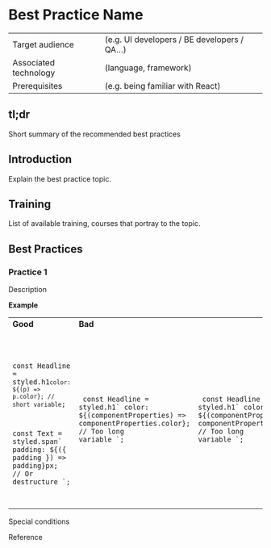 # Best Practice Name

|  |  |
| --- | --- |
| Target audience | (e.g. UI developers / BE developers / QA…) |
| Associated technology | (language, framework) |
| Prerequisites | (e.g. being familiar with React) |

## tl;dr

Short summary of the recommended best practices

## Introduction

Explain the best practice topic.

## Training

List of available training, courses that portray to the topic.

## Best Practices

### Practice 1

Description

**Example**

<table>
  <tr>
    <td>
        <strong>Good</strong>
    </td>
    <td>
        <strong>Bad</strong>
    </td>
  </tr>
  <tr>
    <td>
       <pre>
        <code class="language-javascript">

const Headline = styled.h1`
    color: ${(p) => p.color}; // short variable
`;

const Text = styled.span\`
    padding: ${({ padding }) => padding}px; // Or destructure
\`;
            </code>
        </pre>
    </td>
    <td>
        <pre>
            <code class="language-javascript">
const Headline = styled.h1\`
  color: ${(componentProperties) => componentProperties.color};  // Too long variable
\`;
            </code>
        </pre>
    </td>
    <td>
        <pre>
            <code class="language-javascript">
const Headline = styled.h1\`
    color: ${(componentProperties) => componentProperties.color};  // Too long variable
\`;
            </code>
        </pre>
    </td>
  </tr>
</table>


Special conditions

Reference
